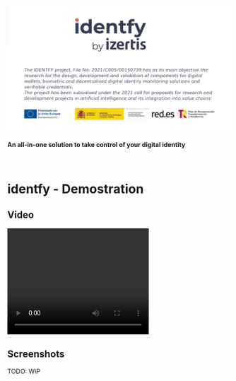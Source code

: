 <p align="center">
    <picture>
      <img alt="identfy" src="./img/header-identfy.jpg" style="max-width: 100%;">
    </picture>
</p>

<p align="center">
  <h4>
    An all-in-one solution to take control of your digital identity
  </h4>
</p>

<br/>

# identfy - Demostration

## Video

<video width="320" height="240" controls>
  <source src="./videos/Video IDENTFY_corto_Intro.mp4" type="video/mp4">
</video>

## Screenshots

TODO: WiP